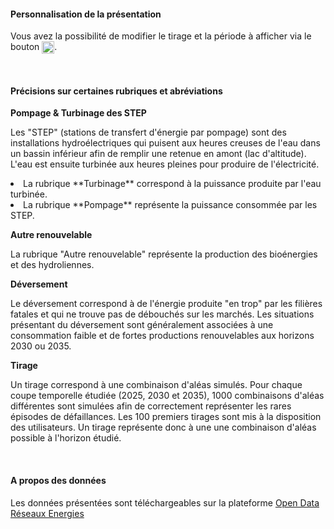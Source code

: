 #### Personnalisation de la présentation

Vous avez la possibilité de modifier le tirage et la période à afficher via le bouton <img src="img/bouton_reglages.png" width="20" style="vertical-align:top"/>.

<br>

#### Précisions sur certaines rubriques et abréviations

**Pompage & Turbinage des STEP**

Les "STEP" (stations de transfert d'énergie par pompage) sont des installations hydroélectriques qui puisent aux heures creuses de l'eau dans un bassin inférieur afin de remplir une retenue en amont (lac d'altitude). L'eau est ensuite turbinée aux heures pleines pour produire de l'électricité.
<li>La rubrique **Turbinage** correspond à la puissance produite par l'eau turbinée.
<li>La rubrique **Pompage** représente la puissance consommée par les STEP.

**Autre renouvelable**

La rubrique "Autre renouvelable" représente la production des bioénergies et des hydroliennes.

**Déversement**

Le déversement correspond à de l'énergie produite "en trop" par les filières fatales et qui ne trouve pas de débouchés sur les marchés. Les situations présentant du déversement sont généralement associées à une consommation faible et de fortes productions renouvelables aux horizons 2030 ou 2035.

**Tirage**

Un tirage correspond à une combinaison d'aléas simulés. Pour chaque coupe temporelle étudiée (2025, 2030 et 2035), 1000 combinaisons d'aléas différentes sont simulées afin de correctement représenter les rares épisodes de défaillances. Les 100 premiers tirages sont mis à la disposition des utilisateurs. Un tirage représente donc à une une combinaison d'aléas possible à l'horizon étudié.

<br>

#### A propos des données

Les données présentées sont téléchargeables sur la plateforme <a href="https://opendata.reseaux-energies.fr/pages/accueil/" target="_blank">Open Data Réseaux Energies</a>
